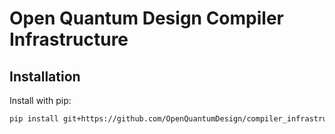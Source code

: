 # Open Quantum Design Compiler Infrastructure

## Installation

Install with pip:

```bash
pip install git+https://github.com/OpenQuantumDesign/compiler_infrastructure
```
